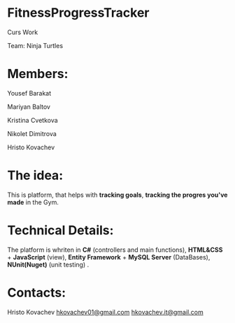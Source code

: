# FitnessProgressTracker

Curs Work

Team: Ninja Turtles

# Members:

Yousef Barakat

Mariyan Baltov

Kristina Cvetkova

Nikolet Dimitrova

Hristo Kovachev

# The idea:

This is platform, that helps with <b>tracking goals</b>, <b>tracking the progres you've made</b> in the Gym. 

# Technical Details:

The platform is whriten in <b>C#</b> (controllers and main functions), <b>HTML&CSS</b> + <b>JavaScript</b> (view), <b>Entity Framework</b> + <b>MySQL Server</b> (DataBases), <b>NUnit(Nuget)</b> (unit testing) . 

# Contacts:

Hristo Kovachev
hkovachev01@gmail.com
hkovachev.it@gmail.com
